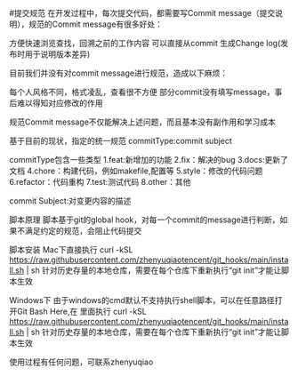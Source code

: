#提交规范
在开发过程中，每次提交代码，都需要写Commit message（提交说明），规范的Commit message有很多好处：

方便快速浏览查找，回溯之前的工作内容
可以直接从commit 生成Change log(发布时用于说明版本差异)

目前我们并没有对commit message进行规范，造成以下麻烦：

每个人风格不同，格式凌乱，查看很不方便
部分commit没有填写message，事后难以得知对应修改的作用

规范Commit message不仅能解决上述问题，而且基本没有副作用和学习成本

基于目前的现状，指定的统一规范 commitType:commit subject 

commitType包含一些类型
1.feat:新增加的功能
2.fix：解决的bug
3.docs:更新了文档
4.chore：构建代码，例如makefile,配置等
5.style：修改的代码问题
6.refactor：代码重构
7.test:测试代码
8.other：其他

commit Subject:对变更内容的描述

脚本原理
脚本基于git的global hook，对每一个commit的message进行判断，如果不满足约定的规范，会阻止代码提交

脚本安装
Mac下直接执行 curl -kSL https://raw.githubusercontent.com/zhenyuqiaotencent/git_hooks/main/install.sh | sh
针对历史存量的本地仓库，需要在每个仓库下重新执行“git init”才能让脚本生效

Windows下
由于windows的cmd默认不支持执行shell脚本，可以在任意路径打开Git Bash Here,在
里面执行 curl -kSL https://raw.githubusercontent.com/zhenyuqiaotencent/git_hooks/main/install.sh | sh
针对历史存量的本地仓库，需要在每个仓库下重新执行“git init”才能让脚本生效

使用过程有任何问题，可联系zhenyuqiao
 
